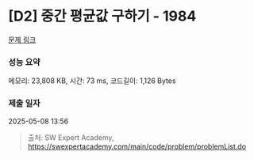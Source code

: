 # [D2] 중간 평균값 구하기 - 1984 

[문제 링크](https://swexpertacademy.com/main/code/problem/problemDetail.do?contestProbId=AV5Pw_-KAdcDFAUq) 

### 성능 요약

메모리: 23,808 KB, 시간: 73 ms, 코드길이: 1,126 Bytes

### 제출 일자

2025-05-08 13:56



> 출처: SW Expert Academy, https://swexpertacademy.com/main/code/problem/problemList.do